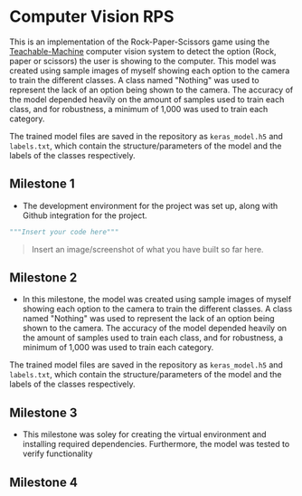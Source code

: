 # Computer Vision RPS
This is an implementation of the Rock-Paper-Scissors game using the [Teachable-Machine](https://teachablemachine.withgoogle.com/) computer vision system to detect the option (Rock, paper or scissors) the user is showing to the computer. This model was created using sample images of myself showing each option to the camera to train the different classes. A class named "Nothing" was used to represent the lack of an option being shown to the camera. The accuracy of the model depended heavily on the amount of samples used to train each class, and for robustness, a minimum of 1,000 was used to train each category. 

The trained model files are saved in the repository as `keras_model.h5` and `labels.txt`, which contain the structure/parameters of the model and the labels of the classes respectively. 

## Milestone 1

- The development environment for the project was set up, along with Github integration for the project.
  
```python
"""Insert your code here"""
```

> Insert an image/screenshot of what you have built so far here.

## Milestone 2

- In this milestone, the model was created using sample images of myself showing each option to the camera to train the different classes. A class named "Nothing" was used to represent the lack of an option being shown to the camera. The accuracy of the model depended heavily on the amount of samples used to train each class, and for robustness, a minimum of 1,000 was used to train each category. 

The trained model files are saved in the repository as `keras_model.h5` and `labels.txt`, which contain the structure/parameters of the model and the labels of the classes respectively. 

## Milestone 3

- This milestone was soley for creating the virtual environment and installing required dependencies. Furthermore, the model was tested to verify functionality

## Milestone 4

